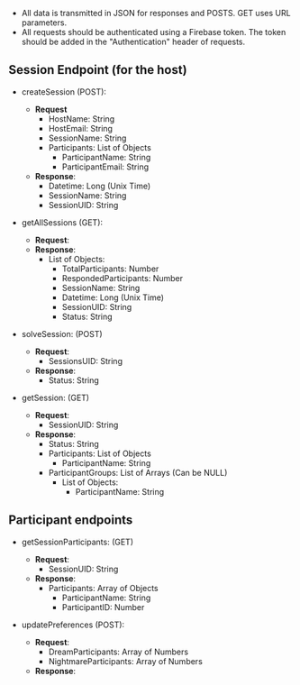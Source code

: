 - All data is transmitted in JSON for responses and POSTS. GET uses URL parameters.
- All requests should be authenticated using a Firebase token. The token should be added in the "Authentication" header of requests.

## Session Endpoint (for the host)

- createSession (POST): 
  - **Request**
    - HostName: String
    - HostEmail: String
    - SessionName: String
    - Participants: List of Objects
        - ParticipantName: String
        - ParticipantEmail: String
  - **Response**:
    - Datetime: Long (Unix Time)
    - SessionName: String
    - SessionUID: String
    
- getAllSessions (GET):
  - **Request**:
  - **Response**:
    - List of Objects:
      - TotalParticipants: Number
      - RespondedParticipants: Number
      - SessionName: String
      - Datetime: Long (Unix Time)
      - SessionUID: String
      - Status: String
  
- solveSession: (POST)
  - **Request**:
    - SessionsUID: String
  - **Response**:
    - Status: String
  
- getSession: (GET)
  - **Request**:
    - SessionUID: String
  - **Response**:
    - Status: String
    - Participants: List of Objects
      - ParticipantName: String
    - ParticipantGroups: List of Arrays (Can be NULL)
      - List of Objects:
        - ParticipantName: String
  
## Participant endpoints

- getSessionParticipants: (GET)
  - **Request**:
    - SessionUID: String
  - **Response**:
    - Participants: Array of Objects
      - ParticipantName: String
      - ParticipantID: Number

- updatePreferences (POST):
  - **Request**:
    - DreamParticipants: Array of Numbers
    - NightmareParticipants: Array of Numbers
  - **Response**:
  
